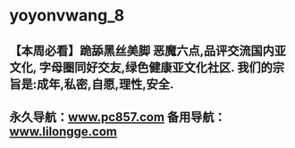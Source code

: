 # yoyonvwang_8
【本周必看】跪舔黑丝美脚
恶魔六点,品评交流国内亚文化,
字母圈同好交友,绿色健康亚文化社区.
我们的宗旨是:成年,私密,自愿,理性,安全. 
----------------------------
永久导航：www.pc857.com
备用导航：www.lilongge.com
-------------------------------
